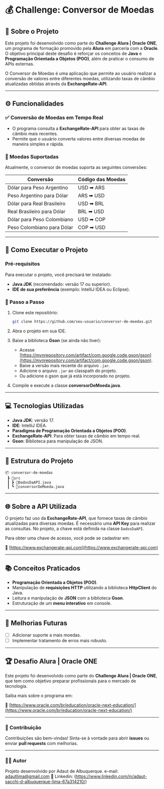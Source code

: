 # 💰 Challenge: Conversor de Moedas

## 📝 Sobre o Projeto

Este projeto foi desenvolvido como parte do **Challenge Alura | Oracle ONE**, um programa de formação promovido pela **Alura** em parceria com a **Oracle**. O objetivo principal deste desafio é reforçar os conceitos de **Java** e **Programação Orientada a Objetos (POO)**, além de praticar o consumo de APIs externas.

O Conversor de Moedas é uma aplicação que permite ao usuário realizar a conversão de valores entre diferentes moedas, utilizando taxas de câmbio atualizadas obtidas através da **ExchangeRate-API**.

---

## ⚙️ Funcionalidades

### ✅ Conversão de Moedas em Tempo Real
- O programa consulta a **ExchangeRate-API** para obter as taxas de câmbio mais recentes.
- Permite que o usuário converta valores entre diversas moedas de maneira simples e rápida.

### 💱 Moedas Suportadas
Atualmente, o conversor de moedas suporta as seguintes conversões:

| Conversão                  | Código das Moedas |
|----------------------------|-------------------|
| Dólar para Peso Argentino   | USD ➡ ARS         |
| Peso Argentino para Dólar   | ARS ➡ USD         |
| Dólar para Real Brasileiro  | USD ➡ BRL         |
| Real Brasileiro para Dólar  | BRL ➡ USD         |
| Dólar para Peso Colombiano  | USD ➡ COP         |
| Peso Colombiano para Dólar  | COP ➡ USD         |

---

## 🚀 Como Executar o Projeto

### Pré-requisitos

Para executar o projeto, você precisará ter instalado:

- **Java JDK** (recomendado: versão 17 ou superior).
- **IDE de sua preferência** (exemplo: IntelliJ IDEA ou Eclipse).

### 🔧 Passo a Passo

1. Clone este repositório:

   ```bash
   git clone https://github.com/seu-usuario/conversor-de-moedas.git
   ```

2. Abra o projeto em sua IDE.

3. Baixe a biblioteca **Gson** (se ainda não tiver):

   - Acesse [https://mvnrepository.com/artifact/com.google.code.gson/gson](https://mvnrepository.com/artifact/com.google.code.gson/gson).
   - Baixe a versão mais recente do arquivo `.jar`.
   - Adicione o arquivo `.jar` ao classpath do projeto.
   - Ou adicione o gson que já está incorporado no projeto.

4. Compile e execute a classe **conversorDeMoeda.java**.

---

## 💻 Tecnologias Utilizadas

- **Java JDK**: versão 17.
- **IDE**: IntelliJ IDEA.
- **Paradigma de Programação Orientada a Objetos (POO)**.
- **ExchangeRate-API**: Para obter taxas de câmbio em tempo real.
- **Gson**: Biblioteca para manipulação de JSON.

---

## 📂 Estrutura do Projeto

```
📦 conversor-de-moedas
 ┣ 📂src
 ┃ ┣ 📜DadosDaAPI.java
 ┃ ┗ 📜conversorDeMoeda.java
```

---

## 🌐 Sobre a API Utilizada

O projeto faz uso da **ExchangeRate-API**, que fornece taxas de câmbio atualizadas para diversas moedas. É necessário uma **API Key** para realizar as consultas. No projeto, a chave está definida na classe `DadosDaAPI`.

Para obter uma chave de acesso, você pode se cadastrar em:

🔗 [https://www.exchangerate-api.com](https://www.exchangerate-api.com)

---

## 📚 Conceitos Praticados

- **Programação Orientada a Objetos (POO)**.
- Manipulação de **requisições HTTP** utilizando a biblioteca **HttpClient** do Java.
- Leitura e manipulação de **JSON** com a biblioteca **Gson**.
- Estruturação de um **menu interativo** em console.

---

## 🔧 Melhorias Futuras

- [ ] Adicionar suporte a mais moedas.
- [ ] Implementar tratamento de erros mais robusto.

---

## 🏆 Desafio Alura | Oracle ONE

Este projeto foi desenvolvido como parte do **Challenge Alura | Oracle ONE**, que tem como objetivo preparar profissionais para o mercado de tecnologia.

Saiba mais sobre o programa em:

🔗 [https://www.oracle.com/br/education/oracle-next-education/](https://www.oracle.com/br/education/oracle-next-education/)

---

### 🤝 Contribuição

Contribuições são bem-vindas! Sinta-se à vontade para abrir **issues** ou enviar **pull requests** com melhorias.

---

### 🧑‍💻 Autor

Projeto desenvolvido por Adaut de Albuquerque.
e-mail: adautlima@gmail.com
🔗 Linkedin: (https://www.linkedin.com/in/adaut-sacchi-d-albuquerque-lima-67a314210/)
